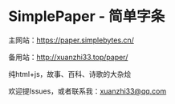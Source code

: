 # SimplePaper - 简单字条

主网站：https://paper.simplebytes.cn/

备用站：http://xuanzhi33.top/paper/

纯html+js，故事、百科、诗歌的大杂烩

欢迎提Issues，或者联系我：xuanzhi33@qq.com
